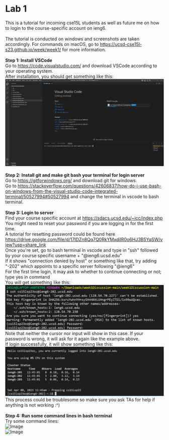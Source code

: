 # Lab 1 <br/>
This is a tutorial for incoming cse15L students as well as future me on how to login to the course-specific account on ieng6. <br/>
<br/>
The tutorial is conducted on windows and screenshots are taken accordingly. For commands on macOS, go to https://ucsd-cse15l-s23.github.io/week/week1/ for more information. <br/>
<br/>
__Step 1: Install VSCode__<br/>
Go to https://code.visualstudio.com/ and download VSCode according to your operating system.<br/>
After installation, you should get something like this: <br/>
![Image](vscode1.png) <br/>
<br/>
__Step 2: Install git and make git bash your terminal for login server__<br/>
Go to https://gitforwindows.org/ and download git for windows.<br/>
Go to https://stackoverflow.com/questions/42606837/how-do-i-use-bash-on-windows-from-the-visual-studio-code-integrated-terminal/50527994#50527994 and change the terminal in vscode to bash terminal.<br/>
<br/>
__Step 3: Login to server__<br/>
Find your course specific account at https://sdacs.ucsd.edu/~icc/index.php <br/>
You might need to reset your password if you are logging in for the first time. <br/>
A tutorial for resetting password could be found here https://drive.google.com/file/d/17IDZn8Qq7Q0RkYMxdiIR0o6HJ3B5YqSW/view?usp=share_link <br/>
Once you're set, go to bash terminal in vscode and type in "ssh" followed by your course specific username + "@ieng6.ucsd.edu" <br/>
If it shows "connection denied by host" or something like that, try adding "-202" which appoints to a specific server following "@ieng6" <br/>
For the first time login, it may ask to whether to continue connecting or not; type yes in command <br/>
You will get something like this: <br/>
![Image](vscode2.1.png) <br/>
Note that neither the cursor nor input will show in this case. If your password is wrong, it will ask for it again like the example above.<br/>
If login successfully, it will show something like this: <br/>
![Image](vscode2.2.png) <br/>
This process could be troublesome so make sure you ask TAs for help if anything is not working :^) <br/>
<br/>
__Step 4: Run some command lines in bash terminal__<br/>
Try some command lines: <br/>
![Image](vscode3.1)<br/>
![Image](vscode3.2)<br/>
